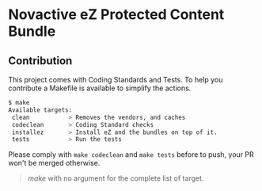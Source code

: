 # Novactive eZ Protected Content Bundle

## Contribution

This project comes with Coding Standards and Tests.
To help you contribute a Makefile is available to simplify the actions.

```bash
$ make
Available targets:
 clean           > Removes the vendors, and caches
 codeclean       > Coding Standard checks
 installez       > Install eZ and the bundles on top of it.
 tests           > Run the tests
```

Please comply with `make codeclean` and `make tests` before to push, your PR won't be merged otherwise.

> _make_ with no argument for the complete list of target.
